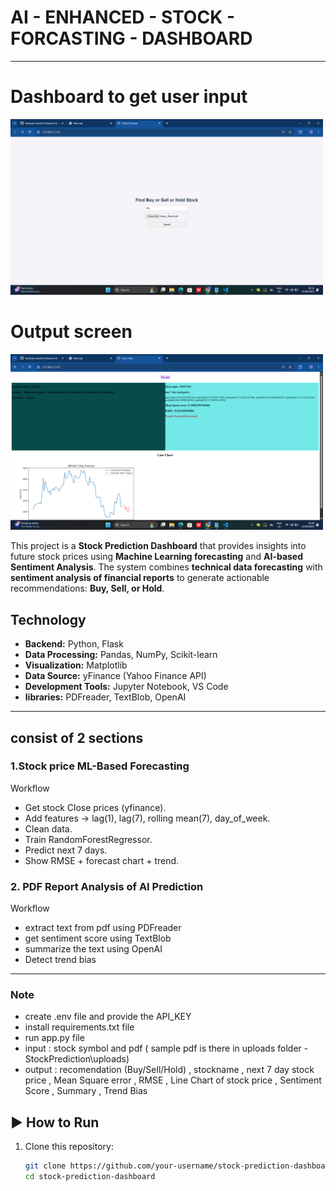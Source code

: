 # AI - ENHANCED - STOCK - FORCASTING - DASHBOARD
---

# Dashboard to get user input
<img src="image/first dashboard.png" alt="Dashboard" width="500">

# Output screen
<img src="image/output screen.png" alt="Dashboard" width="500">

This project is a **Stock Prediction Dashboard** that provides insights into future stock prices using **Machine Learning forecasting** and **AI-based Sentiment Analysis**. The system combines **technical data forecasting** with **sentiment analysis of financial reports** to generate actionable recommendations: **Buy, Sell, or Hold**.


##  Technology 

- **Backend:** Python, Flask  
- **Data Processing:** Pandas, NumPy, Scikit-learn  
- **Visualization:** Matplotlib  
- **Data Source:** yFinance (Yahoo Finance API)  
- **Development Tools:** Jupyter Notebook, VS Code
- **libraries:** PDFreader, TextBlob, OpenAI 

---

## consist of 2 sections

### 1.Stock price ML-Based Forecasting  
  Workflow
  - Get stock Close prices (yfinance).
  - Add features → lag(1), lag(7), rolling mean(7), day_of_week.
  - Clean data.
  - Train RandomForestRegressor.
  - Predict next 7 days.
  - Show RMSE + forecast chart + trend.

### 2. PDF Report Analysis of AI Prediction 
 Workflow
 - extract text from pdf using PDFreader
 - get sentiment score using TextBlob
 - summarize the text using OpenAI
 - Detect trend bias

---

### Note

- create .env file and provide the API_KEY
- install requirements.txt file
- run app.py file
- input : stock symbol and pdf ( sample pdf is there in uploads folder - StockPrediction\uploads)
- output : recomendation (Buy/Sell/Hold) , stockname , next 7 day stock price , Mean Square error , RMSE , Line Chart of stock price , Sentiment Score , Summary , Trend Bias

  

## ▶️ How to Run  

1. Clone this repository:  
   ```bash
   git clone https://github.com/your-username/stock-prediction-dashboard.git
   cd stock-prediction-dashboard


